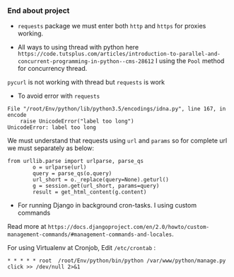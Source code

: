 ### End about project

* `requests` package we must enter both `http` and `https` for proxies working.

* All ways to using thread with python here `https://code.tutsplus.com/articles/introduction-to-parallel-and-concurrent-programming-in-python--cms-28612`
I using the `Pool` method for concurrency thread.

`pycurl` is not working with thread but `requests` is work

* To avoid error with `requests`

```textmate
File "/root/Env/python/lib/python3.5/encodings/idna.py", line 167, in encode
    raise UnicodeError("label too long")
UnicodeError: label too long
```

We must understand that requests using `url` and `params` so for complete url we must separately as below:

```textmate
from urllib.parse import urlparse, parse_qs
        o = urlparse(url)
        query = parse_qs(o.query)
        url_short = o._replace(query=None).geturl()
        g = session.get(url_short, params=query)
        result = get_html_content(g.content)
```


* For running Django in background cron-tasks. I using custom commands  
 
 Read more at  `https://docs.djangoproject.com/en/2.0/howto/custom-management-commands/#management-commands-and-locales`.
 
For using Virtualenv at Cronjob, Edit `/etc/crontab` : 

```textmate
* * * * * root  /root/Env/python/bin/python /var/www/python/manage.py click >> /dev/null 2>&1
```